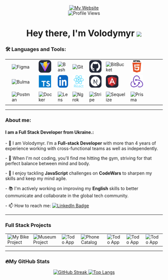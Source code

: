 <div align="center">
  <a href="https://www.mrsvolodya.com/">
    <img src="https://camo.githubusercontent.com/422f0a4a1eb8ef31c7dca2c2f82ea718c40013024f5a5ef078cd9ffff60d2f0a/68747470733a2f2f6d656469612e67697068792e636f6d2f6d656469612f4877426c46515a4663416f556350485a64582f67697068792e676966" height="200px" alt="My Website">
  </a>
</div>
<div align="center">
  <img src="https://komarev.com/ghpvc/?username=mrsvolodya" alt="Profile Views">
</div>
<h1 align="center">
  Hey there, I'm Volodymyr 
  <img src="https://camo.githubusercontent.com/d552948e7884c41fde2d32b9221d79f0df2076c7d824aaab954ca93f53d95884/68747470733a2f2f6d656469612e67697068792e636f6d2f6d656469612f6876524a434c467a6361737252346961377a2f67697068792e676966" 
       style="width: 30px; height: auto; vertical-align: middle;"/>
<h3 align="left">🛠️ Languages and Tools:</h3>

<table align="center">
  <tr>
    <td><img src="https://raw.githubusercontent.com/devicons/devicon/master/icons/photoshop/photoshop-line.svg" alt="Photoshop" width="40" height="40" title="Photoshop"/></td>
    <td><img src="https://www.vectorlogo.zone/logos/figma/figma-icon.svg" alt="Figma" width="40" height="40" title="Figma"/></td>
    <td><img src="https://raw.githubusercontent.com/devicons/devicon/master/icons/vscode/vscode-original.svg" alt="VSCode" width="40" height="40" title="VSCode"/></td>
    <td><img src="https://github.com/tandpfun/skill-icons/blob/main/icons/Vite-Dark.svg" alt="Vite" width="40" height="40" title="Vite"/></td>
    <td><img src="https://www.vectorlogo.zone/logos/gnu_bash/gnu_bash-icon.svg" alt="Bash" width="40" height="40" title="Bash"/></td>
    <td><img src="https://www.vectorlogo.zone/logos/git-scm/git-scm-icon.svg" alt="Git" width="40" height="40" title="Git"/></td>
    <td><img src="https://github.com/tandpfun/skill-icons/blob/main/icons/Github-Dark.svg" alt="Github" width="40" height="40" title="Github"/></td>
    <td><img src="https://github.com/tandpfun/skill-icons/blob/main/icons/BitBucket-Dark.svg" alt="BitBucket" width="40" height="40" title="BitBucket"/></td>
    <td><img src="https://raw.githubusercontent.com/devicons/devicon/master/icons/html5/html5-original-wordmark.svg" alt="HTML" width="40" height="40" title="HTML"/></td>
    <td><img src="https://raw.githubusercontent.com/devicons/devicon/master/icons/css3/css3-plain-wordmark.svg" alt="CSS" width="40" height="40" title="CSS"/></td>
    <td><img src="https://raw.githubusercontent.com/devicons/devicon/master/icons/sass/sass-original.svg" alt="Sass" width="40" height="40" title="Sass"/></td>
    <td><img src="https://github.com/tandpfun/skill-icons/blob/main/icons/TailwindCSS-Dark.svg" alt="TailwindCSS" width="40" height="40" title="TailwindCSS"/></td>
    <td><img src="https://github.com/tandpfun/skill-icons/blob/main/icons/Gmail-Dark.svg" alt="Gmail" width="40" height="40" title="Gmail"/></td>
    <td><img src="https://raw.githubusercontent.com/devicons/devicon/master/icons/google/google-original.svg" alt="Google" width="40" height="40" title="Google"/></td>
  </tr>
  <tr>
    <td><img src="https://github.com/tandpfun/skill-icons/blob/main/icons/MaterialUI-Dark.svg" alt="MaterialUI" width="40" height="40" title="MaterialUI"/></td>
    <td><img src="https://raw.githubusercontent.com/gilbarbara/logos/804dc257b59e144eaca5bc6ffd16949752c6f789/logos/bulma.svg" alt="Bulma" width="40" height="40" title="Bulma"/></td>
    <td><img src="https://raw.githubusercontent.com/devicons/devicon/master/icons/javascript/javascript-original.svg" alt="JavaScript" width="40" height="40" title="JavaScript"/></td>
    <td><img src="https://raw.githubusercontent.com/devicons/devicon/master/icons/typescript/typescript-original.svg" alt="TypeScript" width="40" height="40" title="TypeScript"/></td>
    <td><img src="https://github.com/tandpfun/skill-icons/blob/main/icons/LinkedIn.svg" alt="LinkedIn" width="40" height="40" title="LinkedIn"/></td>
    <td><img src="https://raw.githubusercontent.com/devicons/devicon/master/icons/react/react-original-wordmark.svg" alt="React" width="40" height="40" title="React"/></td>
    <td><img src="https://github.com/tandpfun/skill-icons/blob/main/icons/NextJS-Dark.svg" alt="NextJS" width="40" height="40" title="NextJS"/></td>
    <td><img src="https://github.com/tandpfun/skill-icons/blob/main/icons/Angular-Dark.svg" alt="Angular" width="40" height="40" title="Angular"/></td>
    <td><img src="https://raw.githubusercontent.com/devicons/devicon/master/icons/redux/redux-original.svg" alt="Redux" width="40" height="40" title="Redux"/></td>
    <td><img src="https://raw.githubusercontent.com/devicons/devicon/master/icons/nodejs/nodejs-original-wordmark.svg" alt="Node.js" width="40" height="40"/></td>
    <td><img src="https://raw.githubusercontent.com/devicons/devicon/master/icons/express/express-original-wordmark.svg" alt="Express" width="40" height="40"/></td>
    <td><img src="https://raw.githubusercontent.com/devicons/devicon/master/icons/mysql/mysql-original-wordmark.svg" alt="MySQL" width="40" height="40"/></td>
    <td><img src="https://github.com/tandpfun/skill-icons/blob/main/icons/MongoDB.svg" alt="MongoDB" width="40" height="40" title="MongoDB"/></td>
    <td><img src="https://github.com/tandpfun/skill-icons/blob/main/icons/Supabase-Dark.svg" alt="Supabase" width="40" height="40" title="Supabase"/></td>
  </tr>
  <tr>
    <td><img src="https://raw.githubusercontent.com/devicons/devicon/master/icons/postgresql/postgresql-original-wordmark.svg" alt="PostgreSQL" width="40" height="40"/></td>
    <td><img src="https://www.vectorlogo.zone/logos/getpostman/getpostman-icon.svg" alt="Postman" width="40" height="40" title="Postman"/></td>
    <td><img src="https://github.com/tandpfun/skill-icons/blob/main/icons/Cypress-Dark.svg" alt="Cypress" width="40" height="40" title="Cypress"/></td>
    <td><img src="https://encrypted-tbn0.gstatic.com/images?q=tbn:ANd9GcRzStv39EpX6DxDT_8K7HZr6ZKxCem07HOiGeJ0nq8W-JS9Mg-R9SQkY2sqeFkebgvOK1A&usqp=CAU" alt="Docker" width="40" height="40"/></td>
    <td><img src="https://desktop.docker.com/extensions/k8slens_lens-dd-extension/k8slens_dev/images/lens-logo-icon.svg" alt="Lens" width="40" height="40"/></td>
    <td><img src="https://images.crunchbase.com/image/upload/c_pad,h_256,w_256,f_auto,q_auto:eco,dpr_1/l3pjty85rgry8gxfpzt1" alt="Ngrok" width="40" height="40"/></td>
    <td><img src="https://encrypted-tbn0.gstatic.com/images?q=tbn:ANd9GcSsgeh2WGSoQgM4QUAn7pC4i5nTK73rG0KbmA&s" alt="Stripe" width="40" height="40"/></td>
    <td><img src="https://cdn.iconscout.com/icon/free/png-256/free-sequelize-logo-icon-download-in-svg-png-gif-file-formats--wordmark-programming-language-logos-pack-icons-1175002.png" alt="Sequelize" width="40" height="40"/></td>
    <td><img src="https://repository-images.githubusercontent.com/321867901/758be33a-086d-4cca-b10f-b605138c764d" alt="Prisma" width="40" height="40"/></td>
  </tr>
</table>
<hr/>

<h3>About me:</h3>
<h4>I am a Full Stack Developer from Ukraine.:</h4>
<p>- 🌱  I am Volodymyr. I’m a <strong> Full-stack Developer </strong> with more than 4 years of experience working with cross-functional teams as well as independently.</p>
<p>- 💪 When I'm not coding, you'll find me hitting the gym, striving for that perfect balance between mind and body.</p>
<p>- 🧩  I enjoy tackling <strong>JavaScript</strong> challenges on <strong>CodeWars</strong> to sharpen my skills and keep my mind agile.</p>
<p>- 📚  I'm actively working on improving my <strong>English</strong> skills to better communicate and collaborate in the global tech community.</p>
<p">
  - 📫 How to reach me: 
  <a href="https://www.linkedin.com/in/volodymyr-murskyi-b54b45293/" rel="nofollow" style="display: inline-block;">
    <img src="https://img.shields.io/badge/-mrsvolodya-blue?style=flat&logo=Linkedin&logoColor=white" alt="LinkedIn Badge" style="max-width: 100%;">
  </a>
</p>
<hr/>
<h3>Full Stack Projects</h3>
<table align="center">
  <tr>
    <td>
      <a href="https://mrsvolodya.github.io/bike-landing/" target="_blank" rel="noopener noreferrer" style="text-decoration: none;">
        <img src="https://cdn3.iconfinder.com/data/icons/remixicon-map/24/bike-line-256.png" alt="My Bike Project" width="75" height="auto" style="margin: 0;">
      </a>
    </td>
    <td>
      <a href="https://mrsvolodya.github.io/museum-lending" target="_blank" rel="noopener noreferrer" style="text-decoration: none;">
        <img src="https://cdn4.iconfinder.com/data/icons/pixel-perfect-at-24px-volume-2/24/2206-64.png" alt="Museum Project" width="75" height="auto" style="margin: 0;">
      </a>
    </td>
    <td>
      <a href="https://mrsvolodya.github.io/movies" target="_blank" style="text-decoration: none;">
        <img src="https://www.svgrepo.com/show/342296/the-movie-database.svg" alt="Todo App" width="75" height="auto" style="margin: 0;">
      </a>
    </td>
    <td>
      <a href="https://mrsvolodya.github.io/phone-catalog" target="_blank" style="text-decoration: none;">
        <img src="https://icons.iconarchive.com/icons/martz90/circle/256/phone-icon.png" alt="Phone Catalog" width="75" height="auto" style="margin: 0;">
      </a>
    </td>
    <td>
      <a href="https://mrsvolodya.github.io/todo-app/" target="_blank" style="text-decoration: none;">
        <img  src="https://cdn2.iconfinder.com/data/icons/office-extras/512/Reminder_Note-512.png" alt="Todo App" width="75" height="auto" style="margin: 0;">
      </a>
    </td>
    <td>
      <a href="https://mrsvolodya.github.io/Memcrab/" target="_blank" style="text-decoration: none;">
        <img  src="https://cdn.iconscout.com/icon/premium/png-256-thumb/data-table-1492798-1264918.png?f=webp&w=256" alt="Todo App" width="75" height="auto" style="margin: 0;">
      </a>
    </td>
    <td>
      <a href="https://mrsvolodya.github.io/2048-game/" target="_blank" style="text-decoration: none;">
        <img src="https://static-00.iconduck.com/assets.00/2048-icon-507x512-ihtslozc.png" alt="Todo App" width="75" height="auto" style="margin: 0;">
      </a>
    </td>
  </tr>
</table>
<hr/>
<h3>🔥My GitHub Stats</h3>
<div align="center">
<a href="https://www.mrsvolodya.com/">
    <img height="200px" src="https://github-readme-streak-stats.herokuapp.com/?user=mrsvolodya&theme=dark&background=000000" alt="GitHub Streak" style="max-width: 100%;" />
</a>

<a href="https://github.com/mrsvolodya">
    <img height="200px" src="https://github-readme-stats.vercel.app/api/top-langs/?username=mrsvolodya&layout=compact&theme=vision-friendly-dark" alt="Top Langs" style="max-width: 100%;" />
</a>
</div>
